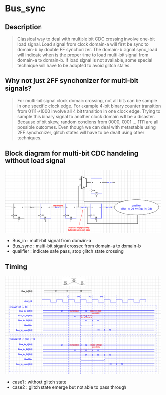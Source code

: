 # Bus_sync
## Description
> Classical way to deal with multiple bit CDC crossing involve one-bit load signal. Load signal from clock domain-a will first be sync to domain-b by double FF synchonizer.
> The domain-b signal sync_load will indicate when is the proper time to load multi-bit signal from domain-a to domain-b.
> If load signal is not available, some special technique will have to be adopted to avoid glitch states.
## Why not just 2FF synchonizer for multi-bit signals?
> For multi-bit signal clock domain crossing, not all bits can be sample in one specific clock edge. For example 4-bit binary counter transition from 0111->1000
> involve all 4 bit transition in one clock edge. Trying to sample this binary signal to another clock domain will be a disaster. Because of bit skew, random condions from 0000, 0001 ... 1111
> are all possible outcomes. Even though we can deal with metastable using 2FF synchonizer, glitch states will have to be dealt using other techniques. 
## Block diagram for multi-bit CDC handeling without load signal
![image](https://github.com/Sbing-yuan/Bus-sync/blob/main/Bus_sync.PNG)
- Bus_in : multi-bit signal from domain-a
- Bus_sync : multi-bit siganl crossed from domain-a to domain-b
- qualifier : indicate safe pass, stop glitch state crossing
## Timing
![image](https://github.com/Sbing-yuan/Bus-sync/blob/main/Bus_sync3.PNG)
- case1 : without glitch state
- case2 : glitch state emerge but not able to pass through
